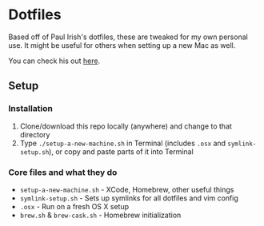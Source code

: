 # Dotfiles

Based off of Paul Irish's dotfiles, these are tweaked for my own personal use. It might be useful for others when setting up a new Mac as well.

You can check his out [here](https://github.com/paulirish/dotfiles).

## Setup

### Installation

1. Clone/download this repo locally (anywhere) and change to that directory
1. Type `./setup-a-new-machine.sh` in Terminal (includes `.osx` and `symlink-setup.sh`), or copy and paste parts of it into Terminal

### Core files and what they do

* `setup-a-new-machine.sh` - XCode, Homebrew, other useful things
* `symlink-setup.sh` - Sets up symlinks for all dotfiles and vim config
* `.osx` - Run on a fresh OS X setup
* `brew.sh` & `brew-cask.sh` - Homebrew initialization
